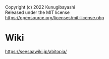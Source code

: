 Copyright (c) 2022 Kunugibayashi  
Released under the MIT license  
https://opensource.org/licenses/mit-license.php  

# Wiki
https://seesaawiki.jp/abitopia/  
